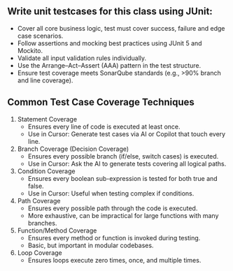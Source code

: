  ## Write unit testcases for this class using JUnit:
* Cover all core business logic, test must cover success, failure and edge case scenarios.
* Follow assertions and mocking best practices using JUnit 5 and Mockito.
* Validate all input validation rules individually.
* Use the Arrange–Act–Assert (AAA) pattern in the test structure.
* Ensure test coverage meets SonarQube standards (e.g., >90% branch and line coverage).


## Common Test Case Coverage Techniques
1. Statement Coverage
    * Ensures every line of code is executed at least once.
    * Use in Cursor: Generate test cases via AI or Copilot that touch every line.
2. Branch Coverage (Decision Coverage)
    * Ensures every possible branch (if/else, switch cases) is executed.
    * Use in Cursor: Ask the AI to generate tests covering all logical paths.
3. Condition Coverage
    * Ensures every boolean sub-expression is tested for both true and false.
    * Use in Cursor: Useful when testing complex if conditions.
4. Path Coverage
    * Ensures every possible path through the code is executed.
    * More exhaustive, can be impractical for large functions with many branches.
5. Function/Method Coverage
    * Ensures every method or function is invoked during testing.
    * Basic, but important in modular codebases.
6. Loop Coverage
    * Ensures loops execute zero times, once, and multiple times.
